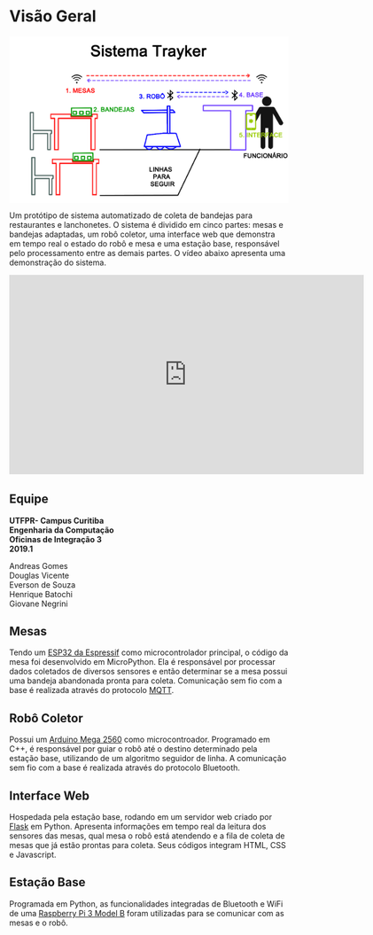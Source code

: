 # **Visão Geral**


<p><img align="center" src="imagens/trayker_simple.png?raw=true" /></p>


Um protótipo de sistema automatizado de coleta de bandejas para restaurantes e lanchonetes. O sistema é dividido em cinco partes: mesas e bandejas adaptadas, um robô coletor, uma interface web que demonstra em tempo real o estado do robô e mesa e uma estação base, responsável pelo processamento entre as demais partes. O vídeo abaixo apresenta uma demonstração do sistema.


<iframe width="640" height="360" src="https://www.youtube-nocookie.com/embed/D-C6KesHGfw?rel=0" frameborder="0" allow="accelerometer; autoplay; encrypted-media; gyroscope; picture-in-picture" allowfullscreen></iframe>

## **Equipe**

**UTFPR- Campus Curitiba**  
**Engenharia da Computação**  
**Oficinas de Integração 3**  
**2019.1**


Andreas Gomes  
Douglas Vicente  
Everson de Souza  
Henrique Batochi  
Giovane Negrini




## **Mesas**

Tendo um [ESP32 da Espressif](https://www.espressif.com/en/products/hardware/esp32/resources) como microcontrolador principal, o código da mesa foi desenvolvido em MicroPython. Ela é responsável por processar dados coletados de diversos sensores e então determinar se a mesa possui uma bandeja abandonada pronta para coleta. Comunicação sem fio com a base é realizada através do protocolo [MQTT](https://mqtt.org/).

## **Robô Coletor**

Possui um [Arduino Mega 2560](https://store.arduino.cc/usa/mega-2560-r3) como microcontroador. Programado em C++, é responsável por guiar o robô até o destino determinado pela estação base, utilizando de um algoritmo seguidor de linha. A comunicação sem fio com a base é realizada através do protocolo Bluetooth.

## **Interface Web**

Hospedada pela estação base, rodando em um servidor web criado por [Flask](http://flask.pocoo.org/) em Python. Apresenta informações em tempo real da leitura dos sensores das mesas, qual mesa o robô está atendendo e a fila de coleta de mesas que já estão prontas para coleta. Seus códigos integram HTML, CSS e Javascript.

## **Estação Base**

Programada em Python, as funcionalidades integradas de Bluetooth e WiFi de uma [Raspberry Pi 3 Model B](https://www.raspberrypi.org/products/raspberry-pi-3-model-b/) foram utilizadas para se comunicar com as mesas e o robô.
